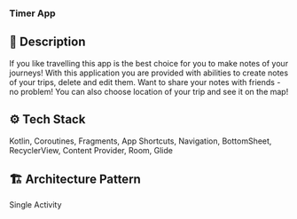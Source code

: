 ### Timer App

## 📝 Description

If you like travelling this app is the best choice for you to make notes of your journeys!
With this application you are provided with abilities to create notes of your trips, delete and edit them.
Want to share your notes with friends - no problem!
You can also choose location of your trip and see it on the map!

## ⚙️ Tech Stack

Kotlin, Coroutines, Fragments, App Shortcuts, Navigation, BottomSheet, RecyclerView, Content Provider, Room, Glide

## 🏗️ Architecture Pattern

Single Activity